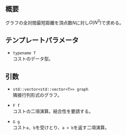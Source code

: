 ## 概要
グラフの全対間最短距離を頂点数$N$に対し$O(N^3)$で求める。

## テンプレートパラメータ
- `typename T`  
コストのデータ型。

## 引数
- `std::vector<std::vector<T>> graph`  
隣接行列形式のグラフ。

- `F f`  
コストの二項演算。結合性を要請する。

- `G g`  
コスト`a, b`を受けとり、`a > b`を返す二項演算。